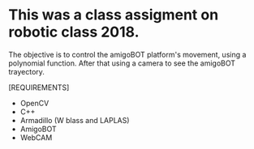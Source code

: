 # This was a class assigment on robotic class 2018.
The objective is to control the amigoBOT platform's movement, using a polynomial function. After that using a camera to see the amigoBOT trayectory.

[REQUIREMENTS]

- OpenCV
- C++
- Armadillo (W blass and LAPLAS)
- AmigoBOT
- WebCAM
